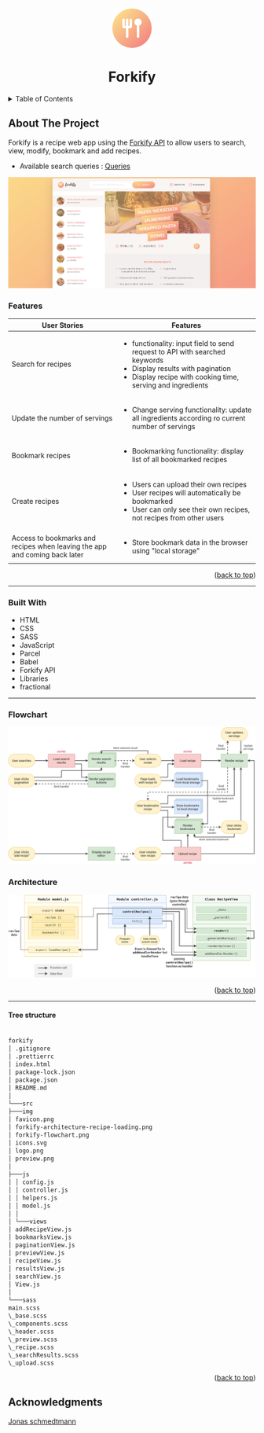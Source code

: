 <div id="top"></div>

<!-- PROJECT LOGO -->
<br />
<div align="center">
  <a href="https://modern-forkify.vercel.app/">
    <img src="./src/img/favicon.png" alt="Logo" height="80"  >
  </a>
  <h1 align="center">Forkify</h1>

</div>

<!-- TABLE OF CONTENTS -->
<details>
  <summary>Table of Contents</summary>
  <ol>
    <li>
      <a href="#about-the-project">About The Project</a>
      <ul>
        <li><a href="#features">Features</a></li>
        <li><a href="#built-with">Built With</a></li>
        <li><a href="#flowchart">Flowchart</a></li>
        <li><a href="#architecture">Architecture</a></li>
      </ul>
    </li>
    <li>
      <a href="#tree-structure">Tree Structure</a>
    </li>
    <li><a href="#acknowledgments">Acknowledgments</a></li>
  </ol>
</details>

<!-- ABOUT THE PROJECT -->

## About The Project

Forkify is a recipe web app using the [Forkify API](https://forkify-api.herokuapp.com/v2) to allow users to search, view, modify, bookmark and add recipes.

- Available search queries : [Queries](https://forkify-api.herokuapp.com/phrases.html)

![Forkify preview](./src/img/preview.png)

### Features

| User Stories                                                               | Features                                                                                                                                                                              |
| -------------------------------------------------------------------------- | ------------------------------------------------------------------------------------------------------------------------------------------------------------------------------------- |
| Search for recipes                                                         | <ul><li>functionality: input field to send request to API with searched keywords<li>Display results with pagination<li>Display recipe with cooking time, serving and ingredients</ul> |
| Update the number of servings                                              | <ul><li>Change serving functionality: update all ingredients according ro current number of servings</ul>                                                                             |
| Bookmark recipes                                                           | <ul><li>Bookmarking functionality: display list of all bookmarked recipes</ul>                                                                                                        |
| Create recipes                                                             | <ul><li>Users can upload their own recipes</li><li>User recipes will automatically be bookmarked<li>User can only see their own recipes, not recipes from other users</ul>            |
| Access to bookmarks and recipes when leaving the app and coming back later | <ul><li>Store bookmark data in the browser using "local storage"</ul>                                                                                                                 |

<p align="right">(<a href="#top">back to top</a>)</p>

---

### Built With

- HTML
- CSS
- SASS
- JavaScript
- Parcel
- Babel
- Forkify API
- Libraries
- fractional

---

### Flowchart

<img src='./src/img/forkify-flowchart.png' alt='flowchart' >

### Architecture

<img src='./src/img/forkify-architecture-recipe-loading.png' alt='architecture' >

<p align="right">(<a href="#top">back to top</a>)</p>

---



#### Tree structure

```

forkify
│ .gitignore
│ .prettierrc
│ index.html
│ package-lock.json
│ package.json
│ README.md
│
└───src
├───img
│ favicon.png
│ forkify-architecture-recipe-loading.png
│ forkify-flowchart.png
│ icons.svg
│ logo.png
│ preview.png
│
├───js
│ │ config.js
│ │ controller.js
│ │ helpers.js
│ │ model.js
│ │
│ └───views
│ addRecipeView.js
│ bookmarksView.js
│ paginationView.js
│ previewView.js
│ recipeView.js
│ resultsView.js
│ searchView.js
│ View.js
│
└───sass
main.scss
\_base.scss
\_components.scss
\_header.scss
\_preview.scss
\_recipe.scss
\_searchResults.scss
\_upload.scss

```

<p align="right">(<a href="#top">back to top</a>)</p>

<!-- ACKNOWLEDGMENTS -->

## Acknowledgments

[Jonas schmedtmann](https://github.com/jonasschmedtmann)
